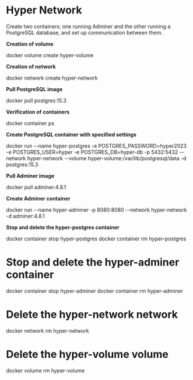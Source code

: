 # Hyper Network
Create two containers: one running Adminer and the other running a PostgreSQL database, and set up communication between them.

**Creation of volume**

docker volume create hyper-volume

**Creation of network**

docker network create hyper-network

**Pull PostgreSQL image**

docker pull postgres:15.3

**Verification of containers**

docker container ps

**Create PostgreSQL container with specified settings**

docker run --name hyper-postgres -e POSTGRES_PASSWORD=hyper2023 -e POSTGRES_USER=hyper -e POSTGRES_DB=hyper-db -p 5432:5432 --network hyper-network --volume hyper-volume:/var/lib/postgresql/data -d postgres:15.3

**Pull Adminer image**

docker pull adminer:4.8.1

**Create Adminer container**

docker run --name hyper-adminer -p 8080:8080 --network hyper-network -d adminer:4.8.1

**Stop and delete the hyper-postgres container**

docker container stop hyper-postgres
docker container rm hyper-postgres

# Stop and delete the hyper-adminer container

docker container stop hyper-adminer
docker container rm hyper-adminer

# Delete the hyper-network network

docker network rm hyper-network

# Delete the hyper-volume volume

docker volume rm hyper-volume

